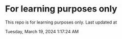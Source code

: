 # For learning purposes only
This repo is for learning purposes only.
Last updated at

Tuesday, March 19, 2024 1:17:24 AM


